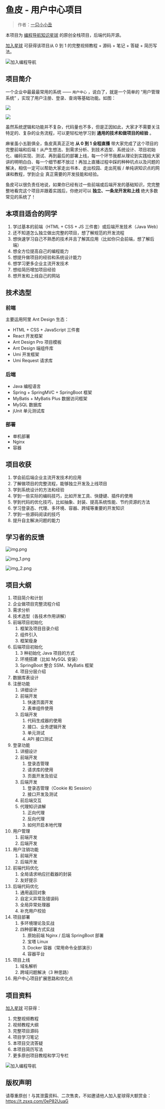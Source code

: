 # 鱼皮 - 用户中心项目

> 作者：[一只小小丑](https://github.com/liyupi)

本项目为 [编程导航知识星球](https://yupi.icu) 的原创全栈项目，后端代码开源。

[加入星球](https://yupi.icu) 可获得该项目从 0 到 1 的完整视频教程 + 源码 + 笔记 + 答疑 + 简历写法。

![加入编程导航](./doc/加入编程导航.jpeg)


## 项目简介

一个企业中最最最常用的系统 —— `用户中心` ，说白了，就是一个简单的 “用户管理系统” ，实现了用户注册、登录、查询等基础功能。如图：

![](https://yupi-picture-1256524210.cos.ap-shanghai.myqcloud.com/1/510ad66d-a1cc-4b3d-bea3-952736914e2e.png)

![](https://yupi-picture-1256524210.cos.ap-shanghai.myqcloud.com/1/image-20220419200007861-20230322164346811.png)



虽然系统逻辑和功能并不复杂，代码量也不多，但是正因如此，大家才不需要关注特定的、复杂的业务流程，可以更轻松地学习到 **通用的技术和做项目的经验** 。



麻雀虽小五脏俱全，鱼皮真真正正地 **从 0 到 1 全程直播** 带大家完成了这个项目的完整前端和后端！从产生想法、到需求分析、到技术选型、系统设计、项目初始化、编码实现、测试、再到最后的部署上线，每一个环节我都从理论到实践给大家讲的明明白白、每一个细节都不放过！再加上直播过程中踩的种种坑点以及问题的解决，相信一定可以帮助大家走出书本、走出校园、走出死板 / 单纯讲知识点的网课和教程，学到企业 真正需要的开发技能和经验。



鱼皮可以很负责任地说，如果你已经有过一些前端或后端开发的基础知识，完完整整地看完这个项目并跟着实践后，你绝对可以 **独立、一条龙开发和上线** 绝大多数常见的系统了！



## 本项目适合的同学

1. 学过基本的前端（HTML + CSS + JS 三件套）或后端开发技术（Java Web）
2. 还不知道怎么独立做出完整的项目，想了解规范的开发流程
3. 想快速学习自己不熟悉的技术并且了解其应用（比如你只会前端，想了解后端）
4. 想全方位提高自己的编程能力
5. 想提升做项目的经验和系统设计能力
6. 想学习更多企业主流开发技术
7. 想给简历增加项目经验
8. 想开发和上线自己的网站



## 技术选型

### 前端

主要运用阿里 Ant Design 生态：

- HTML + CSS + JavaScript 三件套
- React 开发框架
- Ant Design Pro 项目模板
- Ant Design 端组件库
- Umi 开发框架
- Umi Request 请求库



### 后端

- Java 编程语言
- Spring + SpringMVC + SpringBoot 框架
- MyBatis + MyBatis Plus 数据访问框架
- MySQL 数据库
- jUnit 单元测试库



### 部署

- 单机部署
- Nginx
- 容器



## 项目收获

1. 学会前后端企业主流开发技术的应用
2. 了解做项目的完整流程，能够独立开发及上线项目
3. 学到系统设计的方法和经验
4. 学到一些实际的编码技巧，比如开发工具、快捷键、插件的使用
5. 学到代码的优化技巧，比如抽象、封装、提高系统性能、节约资源的方法
6. 学习登录态、代理、多环境、容器、跨域等重要的开发知识
7. 学到一些源码阅读的技巧
8. 提升自主解决问题的能力

## 学习者的反馈

![img.png](doc/img.png)

![img_1.png](doc/img_1.png)

![img_2.png](doc/img_2.png)


## 项目大纲

1. 项目简介和计划
2. 企业做项目完整流程介绍
3. 需求分析
4. 技术选型（各技术作用讲解）
5. 前端项目初始化
    1. 框架及项目目录介绍
    2. 组件引入
    3. 框架瘦身
6. 后端项目初始化
    1. 3 种初始化 Java 项目的方式
    2. 环境搭建（比如 MySQL 安装）
    3. SpringBoot 整合 SSM、MyBatis 框架
    4. 项目分层介绍
7. 数据库表设计
8. 注册功能
    1. 详细设计
    2. 前端开发
        1. 快速页面开发
        2. 表单组件使用
    3. 后端开发
        1. 代码生成器的使用
        2. 接口、业务逻辑开发
        3. 单元测试
        4. API 接口测试
9. 登录功能
    1. 详细设计
    2. 前端开发
        1. 登录态管理
        2. 请求库的使用
        3. 页面开发及验证
    3. 后端开发
        1. 登录态管理（Cookie 和 Session）
        2. 接口开发及测试
    4. 前后端交互
    5. 代理知识讲解
        1. 正向代理
        2. 反向代理
        3. 如何开启本地代理
10. 用户管理
    1. 前端开发
    2. 后端开发
11. 用户注销功能
    1. 前端开发
    2. 后端开发
12. 前端代码优化
    1. 全局请求响应拦截器的封装
    2. 友好提示
13. 后端代码优化
    1. 通用返回对象
    2. 自定义异常及错误码
    3. 全局异常处理器
    4. 补充用户校验
14. 项目部署
    1. 多环境理论及实战
    2. 四种部署方式实战
        1. 原始前端 Nginx / 后端 SpringBoot 部署
        2. 宝塔 Linux
        3. Docker 容器（常用命令全部演示）
        4. 容器平台
15. 项目上线
    1. 域名解析
    2. 跨域问题解决（3 种思路）
16. 用户中心项目扩展思路和优化点


## 项目资料

[加入星球](https://yupi.icu) 可获得：

1. 完整视频教程
2. 视频教程大纲
3. 完整项目源码
4. 项目学习笔记
5. 本项目交流答疑
6. 本项目简历写法
7. 更多原创项目教程和学习专栏

![加入编程导航](./doc/加入编程导航.jpeg)

## 版权声明

请尊重原创！与其泄露资料、二次售卖，不如邀请他人加入星球得大额赏金：https://t.zsxq.com/0eP82UuaG
